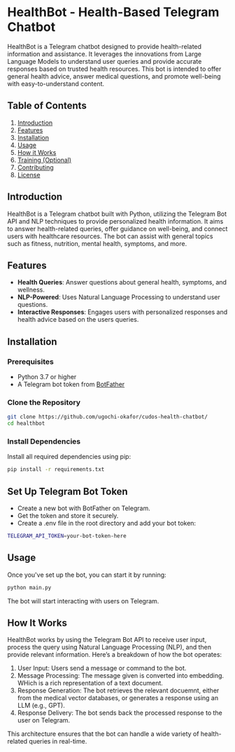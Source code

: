 # HealthBot - Health-Based Telegram Chatbot

HealthBot is a Telegram chatbot designed to provide health-related information and assistance. It leverages the innovations from Large Language Models to understand user queries and provide accurate responses based on trusted health resources. This bot is intended to offer general health advice, answer medical questions, and promote well-being with easy-to-understand content.

## Table of Contents

1. [Introduction](#introduction)
2. [Features](#features)
3. [Installation](#installation)
4. [Usage](#usage)
5. [How it Works](#how-it-works)
6. [Training (Optional)](#training-optional)
7. [Contributing](#contributing)
8. [License](#license)

## Introduction

HealthBot is a Telegram chatbot built with Python, utilizing the Telegram Bot API and NLP techniques to provide personalized health information. It aims to answer health-related queries, offer guidance on well-being, and connect users with healthcare resources. The bot can assist with general topics such as fitness, nutrition, mental health, symptoms, and more. 

## Features

- **Health Queries**: Answer questions about general health, symptoms, and wellness.
- **NLP-Powered**: Uses Natural Language Processing to understand user questions.
- **Interactive Responses**: Engages users with personalized responses and health advice based on the users queries.

## Installation

### Prerequisites

- Python 3.7 or higher
- A Telegram bot token from [BotFather](https://core.telegram.org/bots#botfather)

### Clone the Repository

```bash
git clone https://github.com/ugochi-okafor/cudos-health-chatbot/
cd healthbot
```

### Install Dependencies
Install all required dependencies using pip:

```bash
pip install -r requirements.txt
```

## Set Up Telegram Bot Token
- Create a new bot with BotFather on Telegram.
- Get the token and store it securely.
- Create a .env file in the root directory and add your bot token:

```bash
TELEGRAM_API_TOKEN=your-bot-token-here
```

## Usage
Once you've set up the bot, you can start it by running:

```bash
python main.py
```

The bot will start interacting with users on Telegram.


## How It Works
HealthBot works by using the Telegram Bot API to receive user input, process the query using Natural Language Processing (NLP), and then provide relevant information. Here’s a breakdown of how the bot operates:

1. User Input: Users send a message or command to the bot.
2. Message Processing: The message given is converted into embedding. WHich is a rich representation of a text document. 
3. Response Generation: The bot retrieves the relevant docuemnt, either from the medical vector databases, or generates a response using an LLM (e.g., GPT).
4. Response Delivery: The bot sends back the processed response to the user on Telegram.

This architecture ensures that the bot can handle a wide variety of health-related queries in real-time.
